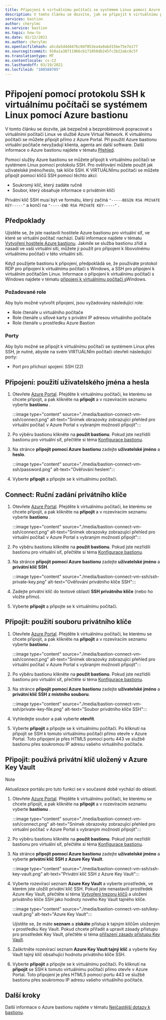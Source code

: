 ```yaml
---
title: Připojení k virtuálnímu počítači se systémem Linux pomocí Azure bastionu
description: V tomto článku se dozvíte, jak se připojit k virtuálnímu počítači se systémem Linux pomocí Azure bastionu.
services: bastion
author: cherylmc
ms.service: bastion
ms.topic: how-to
ms.date: 02/12/2021
ms.author: cherylmc
ms.openlocfilehash: a5cda5d4d447bc04f853ea4a9abd15be75e7e177
ms.sourcegitcommit: 910a1a38711966cb171050db245fc3b22abc8c5f
ms.translationtype: MT
ms.contentlocale: cs-CZ
ms.lasthandoff: 03/19/2021
ms.locfileid: "100588705"
---
```

# <a name="connect-using-ssh-to-a-linux-virtual-machine-using-azure-bastion"></a>Připojení pomocí protokolu SSH k virtuálnímu počítači se systémem Linux pomocí Azure bastionu

V tomto článku se dozvíte, jak bezpečně a bezproblémově popracovat s virtuálními počítači Linux ve službě Azure Virtual Network. K virtuálnímu počítači se můžete připojit přímo z Azure Portal. Při použití Azure bastionu virtuální počítače nevyžadují klienta, agenta ani další software. Další informace o Azure bastionu najdete v tématu [Přehled](bastion-overview.md).

Pomocí služby Azure bastionu se můžete připojit k virtuálnímu počítači se systémem Linux pomocí protokolu SSH. Pro ověřování můžete použít jak uživatelské jméno/heslo, tak klíče SSH. K VIRTUÁLNÍmu počítači se můžete připojit pomocí klíčů SSH pomocí těchto akcí:

* Soukromý klíč, který zadáte ručně
* Soubor, který obsahuje informace o privátním klíči

Privátní klíč SSH musí být ve formátu, který začíná  `"-----BEGIN RSA PRIVATE KEY-----"` a končí na `"-----END RSA PRIVATE KEY-----"` .

## <a name="prerequisites"></a>Předpoklady

Ujistěte se, že jste nastavili hostitele Azure bastionu pro virtuální síť, ve které se virtuální počítač nachází. Další informace najdete v tématu [Vytvoření hostitele Azure bastionu](./tutorial-create-host-portal.md). Jakmile se služba bastionu zřídí a nasadí ve vaší virtuální síti, můžete ji použít pro připojení k libovolnému virtuálnímu počítači v této virtuální síti. 

Když použijete bastionu k připojení, předpokládá se, že používáte protokol RDP pro připojení k virtuálnímu počítači s Windows, a SSH pro připojení k virtuálním počítačům Linux. Informace o připojení k virtuálnímu počítači s Windows najdete v tématu [připojení k virtuálnímu počítači s](bastion-connect-vm-rdp.md)Windows.

### <a name="required-roles"></a>Požadované role

Aby bylo možné vytvořit připojení, jsou vyžadovány následující role:

* Role čtenáře u virtuálního počítače
* Role čtenáře u síťové karty s privátní IP adresou virtuálního počítače
* Role čtenáře u prostředku Azure Bastion

### <a name="ports"></a>Porty

Aby bylo možné se připojit k virtuálnímu počítači se systémem Linux přes SSH, je nutné, abyste na svém VIRTUÁLNÍm počítači otevřeli následující porty:

* Port pro příchozí spojení: SSH (22)

## <a name="connect-using-username-and-password"></a><a name="username"></a>Připojení: použití uživatelského jména a hesla

1. Otevřete [Azure Portal](https://portal.azure.com). Přejděte k virtuálnímu počítači, ke kterému se chcete připojit, a pak klikněte na **připojit** a v rozevíracím seznamu vyberte **bastionu** .

   :::image type="content" source="./media/bastion-connect-vm-ssh/connect.png" alt-text="Snímek obrazovky zobrazující přehled pro virtuální počítač v Azure Portal s vybraným možností připojit":::
1. Po výběru bastionu klikněte na **použít bastionu**. Pokud jste nezřídili bastionu pro virtuální síť, přečtěte si téma [Konfigurace bastionu](./quickstart-host-portal.md).
1. Na stránce **připojit pomocí Azure bastionu** zadejte **uživatelské jméno** a **heslo**.

   :::image type="content" source="./media/bastion-connect-vm-ssh/password.png" alt-text="Ověřování heslem":::
1. Vyberte **připojit** a připojte se k virtuálnímu počítači.

## <a name="connect-manually-enter-a-private-key"></a><a name="privatekey"></a>Connect: Ruční zadání privátního klíče

1. Otevřete [Azure Portal](https://portal.azure.com). Přejděte k virtuálnímu počítači, ke kterému se chcete připojit, a pak klikněte na **připojit** a v rozevíracím seznamu vyberte **bastionu** .

   :::image type="content" source="./media/bastion-connect-vm-ssh/connect.png" alt-text="Snímek obrazovky zobrazující přehled pro virtuální počítač v Azure Portal s vybraným možností připojit":::
1. Po výběru bastionu klikněte na **použít bastionu**. Pokud jste nezřídili bastionu pro virtuální síť, přečtěte si téma [Konfigurace bastionu](./quickstart-host-portal.md).
1. Na stránce **připojit pomocí Azure bastionu** zadejte **uživatelské jméno** a **privátní klíč SSH**.

   :::image type="content" source="./media/bastion-connect-vm-ssh/ssh-private-key.png" alt-text="Ověřování privátního klíče SSH":::
1. Zadejte privátní klíč do textové oblasti **SSH privátního klíče** (nebo ho vložte přímo).
1. Vyberte **připojit** a připojte se k virtuálnímu počítači.

## <a name="connect-using-a-private-key-file"></a><a name="ssh"></a>Připojit: použití souboru privátního klíče

1. Otevřete [Azure Portal](https://portal.azure.com). Přejděte k virtuálnímu počítači, ke kterému se chcete připojit, a pak klikněte na **připojit** a v rozevíracím seznamu vyberte **bastionu** .

   :::image type="content" source="./media/bastion-connect-vm-ssh/connect.png" alt-text="Snímek obrazovky zobrazující přehled pro virtuální počítač v Azure Portal s vybraným možností připojit":::
1. Po výběru bastionu klikněte na **použít bastionu**. Pokud jste nezřídili bastionu pro virtuální síť, přečtěte si téma [Konfigurace bastionu](./quickstart-host-portal.md).
1. Na stránce **připojit pomocí Azure bastionu** zadejte **uživatelské jméno** a **privátní klíč SSH z místního souboru**.

   :::image type="content" source="./media/bastion-connect-vm-ssh/private-key-file.png" alt-text="Soubor privátního klíče SSH":::

1. Vyhledejte soubor a pak vyberte **otevřít**.
1. Vyberte **připojit** a připojte se k virtuálnímu počítači. Po kliknutí na připojit se SSH k tomuto virtuálnímu počítači přímo otevře v Azure Portal. Toto připojení je přes HTML5 pomocí portu 443 ve službě bastionu přes soukromou IP adresu vašeho virtuálního počítače.

## <a name="connect-using-a-private-key-stored-in-azure-key-vault"></a><a name="akv"></a>Připojit: používá privátní klíč uložený v Azure Key Vault

>[!NOTE]
>Aktualizace portálu pro tuto funkci se v současné době vychází do oblastí.
>

1. Otevřete [Azure Portal](https://portal.azure.com). Přejděte k virtuálnímu počítači, ke kterému se chcete připojit, a pak klikněte na **připojit** a v rozevíracím seznamu vyberte **bastionu** .

   :::image type="content" source="./media/bastion-connect-vm-ssh/connect.png" alt-text="Snímek obrazovky zobrazující přehled pro virtuální počítač v Azure Portal s vybraným možností připojit":::
1. Po výběru bastionu klikněte na **použít bastionu**. Pokud jste nezřídili bastionu pro virtuální síť, přečtěte si téma [Konfigurace bastionu](./quickstart-host-portal.md).
1. Na stránce **připojit pomocí Azure bastionu** zadejte **uživatelské jméno** a vyberte **privátní klíč SSH z Azure Key Vault**.

   :::image type="content" source="./media/bastion-connect-vm-ssh/ssh-key-vault.png" alt-text="Privátní klíč SSH z Azure Key Vault":::
1. Vyberte rozevírací seznam **Azure Key Vault** a vyberte prostředek, ve kterém jste uložili privátní klíč SSH. Pokud jste nenastavili prostředek Azure Key Vault, přečtěte si téma [Vytvoření trezoru klíčů](../key-vault/general/quick-create-portal.md) a uložení privátního klíče SSH jako hodnoty nového Key Vault tajného klíče.

   :::image type="content" source="./media/bastion-connect-vm-ssh/key-vault.png" alt-text="Azure Key Vault":::

   Ujistěte se, že máte **seznam** a **získáte** přístup k tajným klíčům uloženým v prostředku Key Vault. Pokud chcete přiřadit a upravit zásady přístupu pro prostředek Key Vault, přečtěte si téma [přiřazení zásady přístupu Key Vault](../key-vault/general/assign-access-policy-portal.md).
1. Zaškrtněte rozevírací seznam **Azure Key Vault tajný klíč** a vyberte Key Vault tajný klíč obsahující hodnotu privátního klíče SSH.
1. Vyberte **připojit** a připojte se k virtuálnímu počítači. Po kliknutí na **připojit** se SSH k tomuto virtuálnímu počítači přímo otevře v Azure Portal. Toto připojení je přes HTML5 pomocí portu 443 ve službě bastionu přes soukromou IP adresu vašeho virtuálního počítače.

## <a name="next-steps"></a>Další kroky

Další informace o Azure bastionu najdete v tématu [Nejčastější dotazy k bastionu](bastion-faq.md). 
